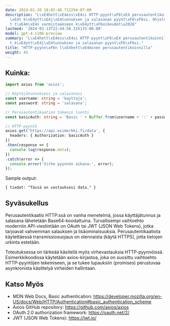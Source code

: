 ```yaml
---
date: 2024-01-20 18:02:46.712294-07:00
description: "L\xE4hett\xE4ess\xE4si HTTP-pyynt\xF6\xE4 perusautentikoinnilla lis\xE4\
  \xE4t k\xE4ytt\xE4j\xE4tunnuksen ja salasanan pyynt\xF6\xF6si. Ohjelmoijat tekev\xE4\
  t t\xE4m\xE4n varmistaakseen k\xE4ytt\xF6oikeudet\u2026"
lastmod: '2024-03-13T22:44:56.315133-06:00'
model: gpt-4-1106-preview
summary: "L\xE4hett\xE4ess\xE4si HTTP-pyynt\xF6\xE4 perusautentikoinnilla lis\xE4\xE4\
  t k\xE4ytt\xE4j\xE4tunnuksen ja salasanan pyynt\xF6\xF6si."
title: "HTTP-pyynn\xF6n l\xE4hett\xE4minen perusautentikoinnilla"
weight: 45
---
```


## Kuinka:
```TypeScript
import axios from 'axios';

// Käytäjätunnuksesi ja salasanasi
const username: string = 'kayttaja';
const password: string = 'salasana';

// Perusautentikaation tokenin luonti
const basicAuth: string = 'Basic ' + Buffer.from(username + ':' + password).toString('base64');

// HTTP-pyyntö
axios.get('https://api.esimerkki.fi/data', {
  headers: { Authorization: basicAuth }
})
.then(response => {
  console.log(response.data);
})
.catch(error => {
  console.error('Virhe pyynnön aikana:', error);
});
```

Sample output:
```
{ tiedot: "Tässä on vastauksesi data." }
```

## Syväsukellus
Perusautentikaatio HTTP:ssä on vanha menetelmä, jossa käyttäjätunnus ja salasana lähetetään Base64-koodattuina. Turvallisempi vaihtoehto moderniin API-viestintään on OAuth tai JWT (JSON Web Tokens), jotka tarjoavat vahvemman salauksen ja lisäominaisuuksia. Perusautentikaatiota käytettäessä transmissiosuojaus on olennaista (käytä HTTPS), jotta tietojen urkinta estetään.

Toteutuksessa on tärkeää käsitellä myös virhevastauksia HTTP-pyynnöissä. Esimerkkikoodissa käytetään axios-kirjastoa, joka on suosittu vaihtoehto HTTP-pyyntöjen tekemiseen, ja se tukee lupauksiin (promises) perustuvaa asynkronista käsittelyä virheiden hallintaan.

## Katso Myös
- MDN Web Docs, Basic authentication: https://developer.mozilla.org/en-US/docs/Web/HTTP/Authentication#basic_authentication_scheme
- Axios GitHub repository: https://github.com/axios/axios
- OAuth 2.0 authorization framework: https://oauth.net/2/
- JWT (JSON Web Tokens): https://jwt.io/
